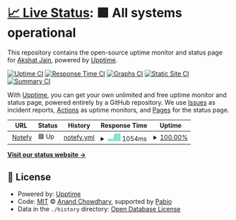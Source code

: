 # [📈 Live Status](https://titan1230.github.io/UptimeTracker): <!--live status--> **🟩 All systems operational**

This repository contains the open-source uptime monitor and status page for [Akshat Jain](https://titan1230.github.io/UptimeTracker), powered by [Upptime](https://github.com/upptime/upptime).

[![Uptime CI](https://github.com/titan1230/UptimeTracker/workflows/Uptime%20CI/badge.svg)](https://github.com/titan1230/UptimeTracker/actions?query=workflow%3A%22Uptime+CI%22)
[![Response Time CI](https://github.com/titan1230/UptimeTracker/workflows/Response%20Time%20CI/badge.svg)](https://github.com/titan1230/UptimeTracker/actions?query=workflow%3A%22Response+Time+CI%22)
[![Graphs CI](https://github.com/titan1230/UptimeTracker/workflows/Graphs%20CI/badge.svg)](https://github.com/titan1230/UptimeTracker/actions?query=workflow%3A%22Graphs+CI%22)
[![Static Site CI](https://github.com/titan1230/UptimeTracker/workflows/Static%20Site%20CI/badge.svg)](https://github.com/titan1230/UptimeTracker/actions?query=workflow%3A%22Static+Site+CI%22)
[![Summary CI](https://github.com/titan1230/UptimeTracker/workflows/Summary%20CI/badge.svg)](https://github.com/titan1230/UptimeTracker/actions?query=workflow%3A%22Summary+CI%22)

With [Upptime](https://upptime.js.org), you can get your own unlimited and free uptime monitor and status page, powered entirely by a GitHub repository. We use [Issues](https://github.com/titan1230/UptimeTracker/issues) as incident reports, [Actions](https://github.com/titan1230/UptimeTracker/actions) as uptime monitors, and [Pages](https://titan1230.github.io/UptimeTracker) for the status page.

<!--start: status pages-->
<!-- This summary is generated by Upptime (https://github.com/upptime/upptime) -->
<!-- Do not edit this manually, your changes will be overwritten -->
<!-- prettier-ignore -->
| URL | Status | History | Response Time | Uptime |
| --- | ------ | ------- | ------------- | ------ |
| <img alt="" src="https://icons.duckduckgo.com/ip3/notefy-site.vercel.app.ico" height="13"> [Notefy](https://notefy-site.vercel.app/) | 🟩 Up | [notefy.yml](https://github.com/titan1230/UptimeTracker/commits/HEAD/history/notefy.yml) | <details><summary><img alt="Response time graph" src="./graphs/notefy/response-time-week.png" height="20"> 1054ms</summary><br><a href="https://titan1230.github.io/UptimeTracker/history/notefy"><img alt="Response time 1314" src="https://img.shields.io/endpoint?url=https%3A%2F%2Fraw.githubusercontent.com%2Ftitan1230%2FUptimeTracker%2FHEAD%2Fapi%2Fnotefy%2Fresponse-time.json"></a><br><a href="https://titan1230.github.io/UptimeTracker/history/notefy"><img alt="24-hour response time 1628" src="https://img.shields.io/endpoint?url=https%3A%2F%2Fraw.githubusercontent.com%2Ftitan1230%2FUptimeTracker%2FHEAD%2Fapi%2Fnotefy%2Fresponse-time-day.json"></a><br><a href="https://titan1230.github.io/UptimeTracker/history/notefy"><img alt="7-day response time 1054" src="https://img.shields.io/endpoint?url=https%3A%2F%2Fraw.githubusercontent.com%2Ftitan1230%2FUptimeTracker%2FHEAD%2Fapi%2Fnotefy%2Fresponse-time-week.json"></a><br><a href="https://titan1230.github.io/UptimeTracker/history/notefy"><img alt="30-day response time 1191" src="https://img.shields.io/endpoint?url=https%3A%2F%2Fraw.githubusercontent.com%2Ftitan1230%2FUptimeTracker%2FHEAD%2Fapi%2Fnotefy%2Fresponse-time-month.json"></a><br><a href="https://titan1230.github.io/UptimeTracker/history/notefy"><img alt="1-year response time 1314" src="https://img.shields.io/endpoint?url=https%3A%2F%2Fraw.githubusercontent.com%2Ftitan1230%2FUptimeTracker%2FHEAD%2Fapi%2Fnotefy%2Fresponse-time-year.json"></a></details> | <details><summary><a href="https://titan1230.github.io/UptimeTracker/history/notefy">100.00%</a></summary><a href="https://titan1230.github.io/UptimeTracker/history/notefy"><img alt="All-time uptime 99.99%" src="https://img.shields.io/endpoint?url=https%3A%2F%2Fraw.githubusercontent.com%2Ftitan1230%2FUptimeTracker%2FHEAD%2Fapi%2Fnotefy%2Fuptime.json"></a><br><a href="https://titan1230.github.io/UptimeTracker/history/notefy"><img alt="24-hour uptime 100.00%" src="https://img.shields.io/endpoint?url=https%3A%2F%2Fraw.githubusercontent.com%2Ftitan1230%2FUptimeTracker%2FHEAD%2Fapi%2Fnotefy%2Fuptime-day.json"></a><br><a href="https://titan1230.github.io/UptimeTracker/history/notefy"><img alt="7-day uptime 100.00%" src="https://img.shields.io/endpoint?url=https%3A%2F%2Fraw.githubusercontent.com%2Ftitan1230%2FUptimeTracker%2FHEAD%2Fapi%2Fnotefy%2Fuptime-week.json"></a><br><a href="https://titan1230.github.io/UptimeTracker/history/notefy"><img alt="30-day uptime 100.00%" src="https://img.shields.io/endpoint?url=https%3A%2F%2Fraw.githubusercontent.com%2Ftitan1230%2FUptimeTracker%2FHEAD%2Fapi%2Fnotefy%2Fuptime-month.json"></a><br><a href="https://titan1230.github.io/UptimeTracker/history/notefy"><img alt="1-year uptime 99.99%" src="https://img.shields.io/endpoint?url=https%3A%2F%2Fraw.githubusercontent.com%2Ftitan1230%2FUptimeTracker%2FHEAD%2Fapi%2Fnotefy%2Fuptime-year.json"></a></details>

<!--end: status pages-->

[**Visit our status website →**](https://titan1230.github.io/UptimeTracker)

## 📄 License

- Powered by: [Upptime](https://github.com/upptime/upptime)
- Code: [MIT](./LICENSE) © [Anand Chowdhary](https://anandchowdhary.com), supported by [Pabio](https://pabio.com)
- Data in the `./history` directory: [Open Database License](https://opendatacommons.org/licenses/odbl/1-0/)
